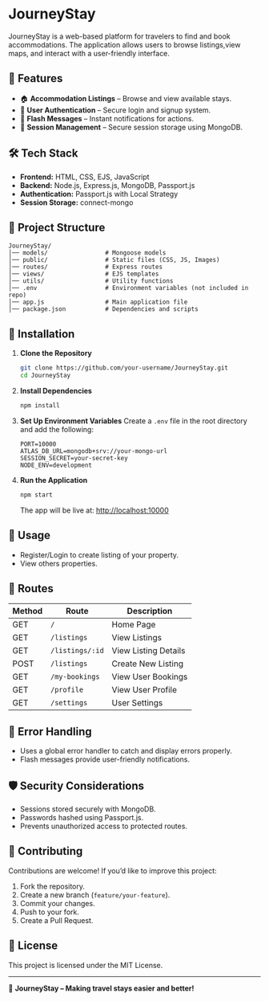 # JourneyStay

JourneyStay is a web-based platform for travelers to find and book accommodations. The application allows users to browse listings,view maps, and interact with a user-friendly interface.

## 🌟 Features
- 🏠 **Accommodation Listings** – Browse and view available stays.
- 🔐 **User Authentication** – Secure login and signup system.
- 💬 **Flash Messages** – Instant notifications for actions.
- 🔄 **Session Management** – Secure session storage using MongoDB.

## 🛠️ Tech Stack
- **Frontend:** HTML, CSS, EJS, JavaScript
- **Backend:** Node.js, Express.js, MongoDB, Passport.js
- **Authentication:** Passport.js with Local Strategy
- **Session Storage:** connect-mongo

## 📂 Project Structure
```
JourneyStay/
│── models/                # Mongoose models
│── public/                # Static files (CSS, JS, Images)
│── routes/                # Express routes
│── views/                 # EJS templates
│── utils/                 # Utility functions
│── .env                   # Environment variables (not included in repo)
│── app.js                 # Main application file
│── package.json           # Dependencies and scripts
```

## 🚀 Installation

1. **Clone the Repository**
   ```bash
   git clone https://github.com/your-username/JourneyStay.git
   cd JourneyStay
   ```

2. **Install Dependencies**
   ```bash
   npm install
   ```

3. **Set Up Environment Variables**
   Create a `.env` file in the root directory and add the following:
   ```env
   PORT=10000
   ATLAS_DB_URL=mongodb+srv://your-mongo-url
   SESSION_SECRET=your-secret-key
   NODE_ENV=development
   ```

4. **Run the Application**
   ```bash
   npm start
   ```
   The app will be live at: [http://localhost:10000](http://localhost:10000)

## 🔧 Usage
- Register/Login to create listing of your property.
- View others properties.

## 📜 Routes
| Method | Route                | Description |
|--------|----------------------|-------------|
| GET    | `/`                  | Home Page |
| GET    | `/listings`          | View Listings |
| GET    | `/listings/:id`      | View Listing Details |
| POST   | `/listings`          | Create New Listing |
| GET    | `/my-bookings`       | View User Bookings |
| GET    | `/profile`           | View User Profile |
| GET    | `/settings`          | User Settings |

## 🐞 Error Handling
- Uses a global error handler to catch and display errors properly.
- Flash messages provide user-friendly notifications.

## 🛡️ Security Considerations
- Sessions stored securely with MongoDB.
- Passwords hashed using Passport.js.
- Prevents unauthorized access to protected routes.

## 🤝 Contributing
Contributions are welcome! If you’d like to improve this project:
1. Fork the repository.
2. Create a new branch (`feature/your-feature`).
3. Commit your changes.
4. Push to your fork.
5. Create a Pull Request.

## 📄 License
This project is licensed under the MIT License.

---
🚀 **JourneyStay – Making travel stays easier and better!**

